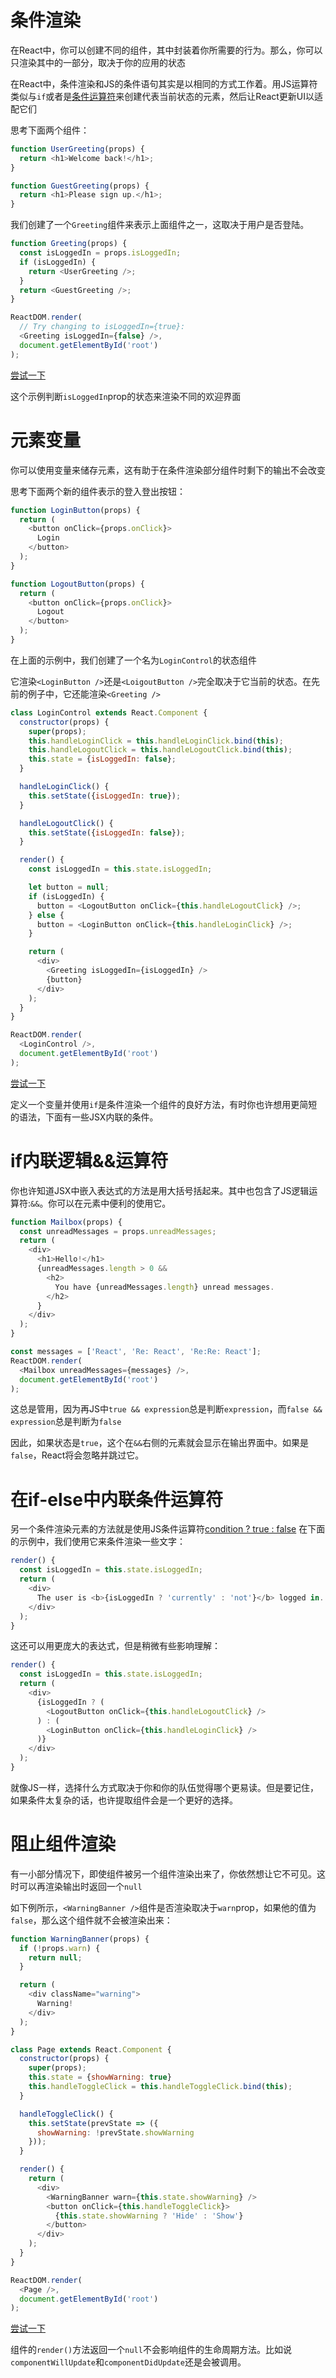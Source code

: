 # 条件渲染
在React中，你可以创建不同的组件，其中封装着你所需要的行为。那么，你可以只渲染其中的一部分，取决于你的应用的状态

在React中，条件渲染和JS的条件语句其实是以相同的方式工作着。用JS运算符类似与```if```或者是[条件运算符](https://developer.mozilla.org/en/docs/Web/JavaScript/Reference/Operators/Conditional_Operator)来创建代表当前状态的元素，然后让React更新UI以适配它们

思考下面两个组件：
```javascript
function UserGreeting(props) {
  return <h1>Welcome back!</h1>;
}

function GuestGreeting(props) {
  return <h1>Please sign up.</h1>;
}
```
我们创建了一个```Greeting```组件来表示上面组件之一，这取决于用户是否登陆。
```javascript
function Greeting(props) {
  const isLoggedIn = props.isLoggedIn;
  if (isLoggedIn) {
    return <UserGreeting />;
  }
  return <GuestGreeting />;
}

ReactDOM.render(
  // Try changing to isLoggedIn={true}:
  <Greeting isLoggedIn={false} />,
  document.getElementById('root')
);
```
[尝试一下](https://codepen.io/gaearon/pen/ZpVxNq?editors=0011)

这个示例判断```isLoggedIn```prop的状态来渲染不同的欢迎界面
# 元素变量
你可以使用变量来储存元素，这有助于在条件渲染部分组件时剩下的输出不会改变

思考下面两个新的组件表示的登入登出按钮：
```javascript
function LoginButton(props) {
  return (
    <button onClick={props.onClick}>
      Login
    </button>
  );
}

function LogoutButton(props) {
  return (
    <button onClick={props.onClick}>
      Logout
    </button>
  );
}
```
在上面的示例中，我们创建了一个名为```LoginControl```的状态组件

它渲染```<LoginButton />```还是```<LoigoutButton />```完全取决于它当前的状态。在先前的例子中，它还能渲染```<Greeting />```
```javascript
class LoginControl extends React.Component {
  constructor(props) {
    super(props);
    this.handleLoginClick = this.handleLoginClick.bind(this);
    this.handleLogoutClick = this.handleLogoutClick.bind(this);
    this.state = {isLoggedIn: false};
  }

  handleLoginClick() {
    this.setState({isLoggedIn: true});
  }

  handleLogoutClick() {
    this.setState({isLoggedIn: false});
  }

  render() {
    const isLoggedIn = this.state.isLoggedIn;

    let button = null;
    if (isLoggedIn) {
      button = <LogoutButton onClick={this.handleLogoutClick} />;
    } else {
      button = <LoginButton onClick={this.handleLoginClick} />;
    }

    return (
      <div>
        <Greeting isLoggedIn={isLoggedIn} />
        {button}
      </div>
    );
  }
}

ReactDOM.render(
  <LoginControl />,
  document.getElementById('root')
);
```
[尝试一下](https://codepen.io/gaearon/pen/QKzAgB?editors=0010)

定义一个变量并使用```if```是条件渲染一个组件的良好方法，有时你也许想用更简短的语法，下面有一些JSX内联的条件。
# if内联逻辑&&运算符
你也许知道JSX中嵌入表达式的方法是用大括号括起来。其中也包含了JS逻辑运算符:```&&```。你可以在元素中便利的使用它。
```javascript
function Mailbox(props) {
  const unreadMessages = props.unreadMessages;
  return (
    <div>
      <h1>Hello!</h1>
      {unreadMessages.length > 0 &&
        <h2>
          You have {unreadMessages.length} unread messages.
        </h2>
      }
    </div>
  );
}

const messages = ['React', 'Re: React', 'Re:Re: React'];
ReactDOM.render(
  <Mailbox unreadMessages={messages} />,
  document.getElementById('root')
);
```
这总是管用，因为再JS中```true && expression```总是判断```expression```，而```false && expression```总是判断为```false```

因此，如果状态是```true```，这个在```&&```右侧的元素就会显示在输出界面中。如果是```false```，React将会忽略并跳过它。
# 在if-else中内联条件运算符
另一个条件渲染元素的方法就是使用JS条件运算符[condition ? true : false](https://developer.mozilla.org/en/docs/Web/JavaScript/Reference/Operators/Conditional_Operator)
在下面的示例中，我们使用它来条件渲染一些文字：
```javascript
render() {
  const isLoggedIn = this.state.isLoggedIn;
  return (
    <div>
      The user is <b>{isLoggedIn ? 'currently' : 'not'}</b> logged in.
    </div>
  );
}
```
这还可以用更庞大的表达式，但是稍微有些影响理解：
```javascript
render() {
  const isLoggedIn = this.state.isLoggedIn;
  return (
    <div>
      {isLoggedIn ? (
        <LogoutButton onClick={this.handleLogoutClick} />
      ) : (
        <LoginButton onClick={this.handleLoginClick} />
      )}
    </div>
  );
}
```
就像JS一样，选择什么方式取决于你和你的队伍觉得哪个更易读。但是要记住，如果条件太复杂的话，也许提取组件会是一个更好的选择。
# 阻止组件渲染
有一小部分情况下，即使组件被另一个组件渲染出来了，你依然想让它不可见。这时可以再渲染输出时返回一个```null```

如下例所示，```<WarningBanner />```组件是否渲染取决于```warn```prop，如果他的值为```false```，那么这个组件就不会被渲染出来：
```javascript
function WarningBanner(props) {
  if (!props.warn) {
    return null;
  }

  return (
    <div className="warning">
      Warning!
    </div>
  );
}

class Page extends React.Component {
  constructor(props) {
    super(props);
    this.state = {showWarning: true}
    this.handleToggleClick = this.handleToggleClick.bind(this);
  }

  handleToggleClick() {
    this.setState(prevState => ({
      showWarning: !prevState.showWarning
    }));
  }

  render() {
    return (
      <div>
        <WarningBanner warn={this.state.showWarning} />
        <button onClick={this.handleToggleClick}>
          {this.state.showWarning ? 'Hide' : 'Show'}
        </button>
      </div>
    );
  }
}

ReactDOM.render(
  <Page />,
  document.getElementById('root')
);
```
[尝试一下](https://codepen.io/gaearon/pen/Xjoqwm?editors=0010)

组件的```render()```方法返回一个```null```不会影响组件的生命周期方法。比如说```componentWillUpdate```和```componentDidUpdate```还是会被调用。